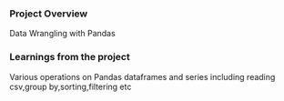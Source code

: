 ### Project Overview

 Data Wrangling with Pandas


### Learnings from the project

 Various operations on Pandas dataframes and series including reading csv,group by,sorting,filtering etc


